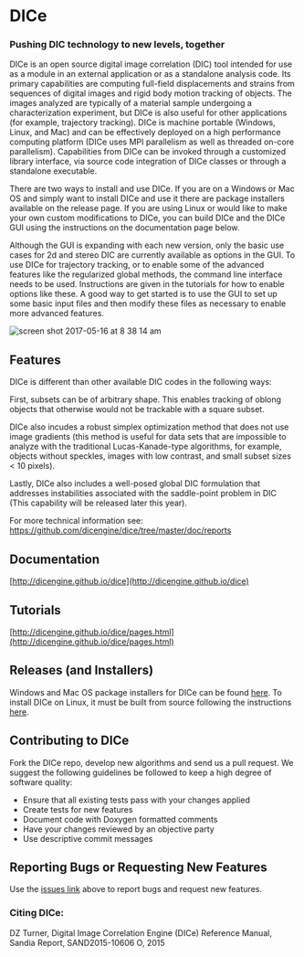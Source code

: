 DICe
====

### Pushing DIC technology to new levels, together

DICe is an open source digital image correlation (DIC) tool intended for use as a module in an external application or as a standalone analysis code. Its primary capabilities are computing full-field displacements and strains from sequences of digital images and rigid body motion tracking of objects. The images analyzed are typically of a material sample undergoing a characterization experiment, but DICe is also useful for other applications (for example, trajectory tracking). DICe is machine portable (Windows, Linux, and Mac) and can be effectively deployed on a high performance computing platform (DICe uses MPI parallelism as well as threaded on-core parallelism). Capabilities from DICe can be invoked through a customized library interface, via source code integration of DICe classes or through a standalone executable.

There are two ways to install and use DICe. If you are on a Windows or Mac OS and simply want to install DICe and use it there are package installers available on the release page. If you are using Linux or would like to make your own custom modifications to DICe, you can build DICe and the DICe GUI using the instructions on the documentation page below.

Although the GUI is expanding with each new version, only the basic use cases for 2d and stereo DIC are currently available as options in the GUI. To use DICe for trajectory tracking, or to enable some of the advanced features like the regularized global methods, the command line interface needs to be used. Instructions are given in the tutorials for how to enable options like these. A good way to get started is to use the GUI to set up some basic input files and then modify these files as necessary to enable more advanced features.

![screen shot 2017-05-16 at 8 38 14 am](https://cloud.githubusercontent.com/assets/15202746/26112065/167c12b0-3a14-11e7-8361-a4978dc54bf0.png)

Features
--------

DICe is different than other available DIC codes in the following ways:

First, subsets can be of arbitrary shape. This enables tracking of oblong objects that otherwise would not be trackable with a square subset.

DICe also incudes a robust simplex optimization method that does not use image gradients (this method is useful for data sets that are impossible to analyze with the traditional Lucas-Kanade-type algorithms, for example,  objects without speckles, images with low contrast, and small subset sizes < 10 pixels).

Lastly, DICe also includes a well-posed global DIC formulation that addresses instabilities associated with the saddle-point problem in DIC (This capability will be released later this year).

For more technical information see: https://github.com/dicengine/dice/tree/master/doc/reports

Documentation
-------------
[http://dicengine.github.io/dice](http://dicengine.github.io/dice)

Tutorials
---------
[http://dicengine.github.io/dice/pages.html](http://dicengine.github.io/dice/pages.html)

Releases (and Installers)
-------------------------
Windows and Mac OS package installers for DICe can be found [here](https://github.com/dicengine/dice/releases). To install DICe on Linux, it must be built from source following the instructions [here](http://dicengine.github.io/dice).

Contributing to DICe
--------------------

Fork the DICe repo, develop new algorithms and send us a pull request. We suggest the following guidelines be followed to keep a high degree of software quality:

* Ensure that all existing tests pass with your changes applied
* Create tests for new features
* Document code with Doxygen formatted comments
* Have your changes reviewed by an objective party
* Use descriptive commit messages

Reporting Bugs or Requesting New Features
-----------------------------------------

Use the [issues link](https://github.com/dicengine/dice/issues) above to report bugs and request new features.

### Citing DICe:

DZ Turner, Digital Image Correlation Engine (DICe) Reference Manual, Sandia Report, SAND2015-10606 O, 2015
